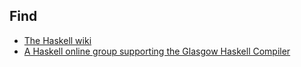 ## Find

* [The Haskell wiki](https://wiki.haskell.org/Haskell)
* [A Haskell online group supporting the Glasgow Haskell Compiler](https://ghc.haskell.org/trac/ghc/wiki/TeamGHC)
